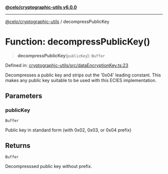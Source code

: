 [**@celo/cryptographic-utils v6.0.0**](../README.md)

***

[@celo/cryptographic-utils](../globals.md) / decompressPublicKey

# Function: decompressPublicKey()

> **decompressPublicKey**(`publicKey`): `Buffer`

Defined in: [cryptographic-utils/src/dataEncryptionKey.ts:23](https://github.com/celo-org/developer-tooling/blob/master/packages/sdk/cryptographic-utils/src/dataEncryptionKey.ts#L23)

Decompresses a public key and strips out the '0x04' leading constant. This makes
any public key suitable to be used with this ECIES implementation.

## Parameters

### publicKey

`Buffer`

Public key in standard form (with 0x02, 0x03, or 0x04 prefix)

## Returns

`Buffer`

Decompresssed public key without prefix.
